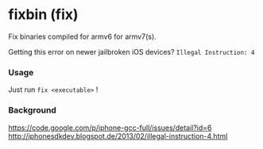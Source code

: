 fixbin (fix)
======

Fix binaries compiled for armv6 for armv7(s).  

Getting this error on newer jailbroken iOS devices? `Illegal Instruction: 4`  

### Usage
Just run `fix <executable>` !  

### Background
https://code.google.com/p/iphone-gcc-full/issues/detail?id=6  
http://iphonesdkdev.blogspot.de/2013/02/illegal-instruction-4.html
